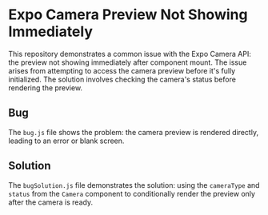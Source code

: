 # Expo Camera Preview Not Showing Immediately

This repository demonstrates a common issue with the Expo Camera API: the preview not showing immediately after component mount.  The issue arises from attempting to access the camera preview before it's fully initialized. The solution involves checking the camera's status before rendering the preview.

## Bug
The `bug.js` file shows the problem:  the camera preview is rendered directly, leading to an error or blank screen.

## Solution
The `bugSolution.js` file demonstrates the solution: using the `cameraType` and `status` from the `Camera` component to conditionally render the preview only after the camera is ready.